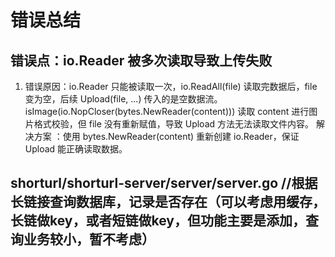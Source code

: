 
# 错误总结
## 错误点：io.Reader 被多次读取导致上传失败

1. 错误原因：io.Reader 只能被读取一次，io.ReadAll(file) 读取完数据后，file 变为空，后续 Upload(file, ...) 传入的是空数据流。
   isImage(io.NopCloser(bytes.NewReader(content))) 读取 content 进行图片格式校验，但 file 没有重新赋值，导致 Upload 方法无法读取文件内容。
   解决方案 ：使用 bytes.NewReader(content) 重新创建 io.Reader，保证 Upload 能正确读取数据。


## shorturl/shorturl-server/server/server.go //根据长链接查询数据库，记录是否存在（可以考虑用缓存，长链做key，或者短链做key，但功能主要是添加，查询业务较小，暂不考虑）
